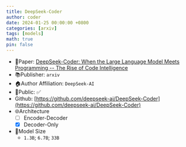 ```yaml
---
title: DeepSeek-Coder
author: coder
date: 2024-01-25 00:00:00 +0800
categories: [arxiv]
tags: [models]
math: true
pin: false
---
```


- 📙Paper: [DeepSeek-Coder: When the Large Language Model Meets Programming -- The Rise of Code Intelligence](https://arxiv.org/pdf/2401.14196.pdf)
- 📚Publisher: `arxiv`
- 🏠Author Affiliation: `DeepSeek-AI`
- 🔑Public: ✅
- Github: [https://github.com/deepseek-ai/DeepSeek-Coder](https://github.com/deepseek-ai/DeepSeek-Coder)
- 🌐Architecture
  + [ ] Encoder-Decoder
  + [x] Decoder-Only
- 📏Model Size
  + `1.3B`; `6.7B`; `33B`
